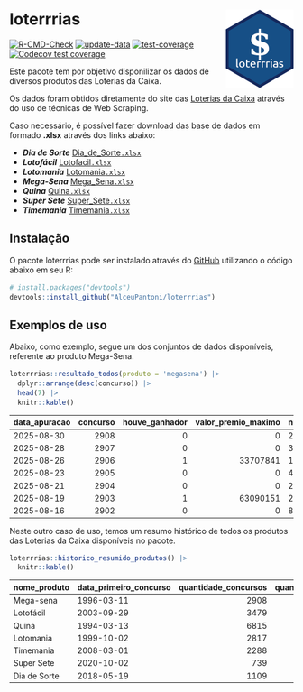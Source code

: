 
<!-- README.md is generated from README.Rmd. Please edit that file -->

# loterrrias <img src="man/figures/logo.png" align="right" height="139" />

<!-- badges: start -->

[![R-CMD-Check](https://github.com/AlceuPantoni/loterrrias/actions/workflows/R-CMD-check.yaml/badge.svg?branch=main)](https://github.com/AlceuPantoni/loterrrias/actions/workflows/R-CMD-check.yaml)
[![update-data](https://github.com/AlceuPantoni/loterrrias/actions/workflows/update-data.yaml/badge.svg)](https://github.com/AlceuPantoni/loterrrias/actions/workflows/update-data.yaml)
[![test-coverage](https://github.com/AlceuPantoni/loterrrias/actions/workflows/test-coverage.yaml/badge.svg?branch=main)](https://github.com/AlceuPantoni/loterrrias/actions/workflows/test-coverage.yaml)
[![Codecov test
coverage](https://codecov.io/gh/AlceuPantoni/loterrrias/branch/main/graph/badge.svg)](https://codecov.io/gh/AlceuPantoni/loterrrias?branch=main)
<!-- badges: end -->

Este pacote tem por objetivo disponilizar os dados de diversos produtos
das Loterias da Caixa.

Os dados foram obtidos diretamente do site das [Loterias da
Caixa](https://loterias.caixa.gov.br/Paginas/default.aspx) através do
uso de técnicas de Web Scraping.

Caso necessário, é possível fazer download das base de dados em formado
**.xlsx** através dos links abaixo:

- ***Dia de Sorte***
  [Dia_de_Sorte`.xlsx`](https://raw.githubusercontent.com/AlceuPantoni/loterrrias/main/data-raw/resultados_diadesorte.xlsx)
- ***Lotofácil***
  [Lotofacil`.xlsx`](https://raw.githubusercontent.com/AlceuPantoni/loterrrias/main/data-raw/resultados_lotofacil.xlsx)
- ***Lotomania***
  [Lotomania`.xlsx`](https://raw.githubusercontent.com/AlceuPantoni/loterrrias/main/data-raw/resultados_lotomania.xlsx)
- ***Mega-Sena***
  [Mega_Sena`.xlsx`](https://raw.githubusercontent.com/AlceuPantoni/loterrrias/main/data-raw/resultados_megasena.xlsx)
- ***Quina***
  [Quina`.xlsx`](https://raw.githubusercontent.com/AlceuPantoni/loterrrias/main/data-raw/resultados_quina.xlsx)
- ***Super Sete***
  [Super_Sete`.xlsx`](https://raw.githubusercontent.com/AlceuPantoni/loterrrias/main/data-raw/resultados_supersete.xlsx)
- ***Timemania***
  [Timemania`.xlsx`](https://raw.githubusercontent.com/AlceuPantoni/loterrrias/main/data-raw/resultados_timemania.xlsx)

## Instalação

O pacote loterrrias pode ser instalado através do
[GitHub](https://github.com/) utilizando o código abaixo em seu R:

``` r
# install.packages("devtools")
devtools::install_github("AlceuPantoni/loterrrias")
```

## Exemplos de uso

Abaixo, como exemplo, segue um dos conjuntos de dados disponíveis,
referente ao produto Mega-Sena.

``` r
loterrrias::resultado_todos(produto = 'megasena') |> 
  dplyr::arrange(desc(concurso)) |> 
  head(7) |> 
  knitr::kable()
```

| data_apuracao | concurso | houve_ganhador | valor_premio_maximo | numeros_sorteados | num_1 | num_2 | num_3 | num_4 | num_5 | num_6 |
|:--------------|---------:|---------------:|--------------------:|:------------------|------:|------:|------:|------:|------:|------:|
| 2025-08-30    |     2908 |              0 |                   0 | 20;35;36;37;38;50 |    20 |    35 |    36 |    37 |    38 |    50 |
| 2025-08-28    |     2907 |              0 |                   0 | 30;33;42;44;52;56 |    30 |    33 |    42 |    44 |    52 |    56 |
| 2025-08-26    |     2906 |              1 |            33707841 | 17;33;37;41;46;49 |    17 |    33 |    37 |    41 |    46 |    49 |
| 2025-08-23    |     2905 |              0 |                   0 | 4;17;18;26;43;52  |     4 |    17 |    18 |    26 |    43 |    52 |
| 2025-08-21    |     2904 |              0 |                   0 | 2;37;38;46;52;55  |     2 |    37 |    38 |    46 |    52 |    55 |
| 2025-08-19    |     2903 |              1 |            63090151 | 20;24;27;46;50;54 |    20 |    24 |    27 |    46 |    50 |    54 |
| 2025-08-16    |     2902 |              0 |                   0 | 8;21;22;42;45;48  |     8 |    21 |    22 |    42 |    45 |    48 |

Neste outro caso de uso, temos um resumo histórico de todos os produtos
das Loterias da Caixa disponíveis no pacote.

``` r
loterrrias::historico_resumido_produtos() |> 
  knitr::kable()
```

| nome_produto | data_primeiro_concurso | quantidade_concursos | quantidade_concursos_com_ganhador | percentual_com_ganhador | media_premiacao | maior_premio | menor_premio | total_dezenas_sorteadas | numero_mais_sorteado | numero_menos_sorteado |
|:-------------|:-----------------------|---------------------:|----------------------------------:|------------------------:|----------------:|-------------:|-------------:|------------------------:|---------------------:|----------------------:|
| Mega-sena    | 1996-03-11             |                 2908 |                               639 |                    0.22 |      26316653.0 |    289420865 |    348732.75 |                   17448 |                   10 |                    26 |
| Lotofácil    | 2003-09-29             |                 3479 |                              3071 |                    0.88 |        976716.6 |      8252873 |     10712.22 |                   52185 |                   20 |                    16 |
| Quina        | 1994-03-13             |                 6815 |                              2606 |                    0.38 |       3573793.8 |    579215957 |     14230.37 |                   34075 |                    4 |                    47 |
| Lotomania    | 1999-10-02             |                 2817 |                               700 |                    0.25 |       2560582.7 |     37261930 |    109348.66 |                   56340 |                   47 |                    96 |
| Timemania    | 2008-03-01             |                 2288 |                                78 |                    0.03 |      25486153.3 |    818652938 |    164711.44 |                   16016 |                   20 |                    53 |
| Super Sete   | 2020-10-02             |                  739 |                                30 |                    0.04 |       3168014.8 |     10146164 |    124747.77 |                    5173 |                    7 |                     1 |
| Dia de Sorte | 2018-05-19             |                 1109 |                               345 |                    0.31 |        813004.8 |      4872572 |     59101.35 |                    7763 |                   10 |                     1 |
